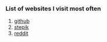 ### List of websites I visit most often

1. [github](https://github.com/)
2. [stepik](https://stepik.org/)
3. [reddit](https://www.reddit.com/)